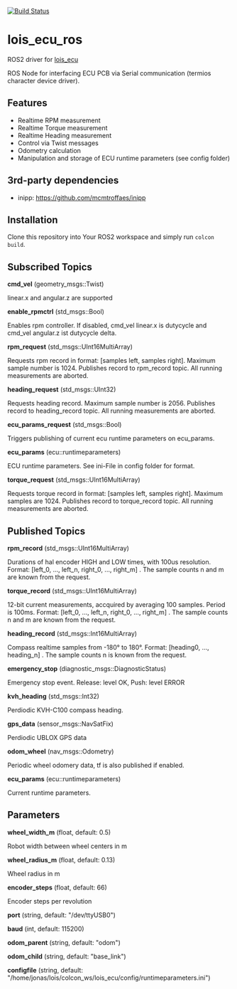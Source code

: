 [![Build Status](https://github.com/wuehr1999/lois_ecu_ros/actions/workflows/ros2.yml/badge.svg)](https://github.com/wuehr1999/lois_ecu_ros/actions/workflows/ros2.yml)

# lois_ecu_ros
ROS2 driver for [lois_ecu](https://github.com/wuehr1999/lois_ecu)

ROS Node for interfacing ECU PCB via Serial communication (termios character device driver).

## Features

- Realtime RPM measurement
- Realtime Torque measurement
- Realtime Heading measurement
- Control via Twist messages
- Odometry calculation
- Manipulation and storage of ECU runtime parameters (see config folder)

## 3rd-party dependencies
 - inipp: https://github.com/mcmtroffaes/inipp

## Installation

Clone this repository into Your ROS2 workspace and simply run ```colcon build```.

## Subscribed Topics
  **cmd_vel** (geometry_msgs::Twist)

  linear.x and angular.z are supported

  **enable_rpmctrl** (std_msgs::Bool)

  Enables rpm controller. If disabled, cmd_vel linear.x is dutycycle and cmd_vel angular.z ist dutycycle delta.

  **rpm_request** (std_msgs::UInt16MultiArray)

  Requests rpm record in format: [samples left, samples right]. Maximum sample number is 1024. Publishes record to rpm_record topic. All running measurements are aborted.

  **heading_request** (std_msgs::UInt32)

  Requests heading record. Maximum sample number is 2056. Publishes record to heading_record topic. All running measurements are aborted.

  **ecu_params_request** (std_msgs::Bool)

  Triggers publishing of current ecu runtime parameters on ecu_params.

  **ecu_params** (ecu::runtimeparameters)

  ECU runtime parameters. See ini-File in config folder for format.

  **torque_request** (std_msgs::UInt16MultiArray)

  Requests torque record in format: [samples left, samples right]. Maximum samples are 1024. Publishes record to torque_record topic. All running measurements are aborted.

## Published Topics
  **rpm_record** (std_msgs::UInt16MultiArray)

  Durations of hal encoder HIGH and LOW times, with 100us resolution. Format: [left_0, ..., left_n, right_0, ..., right_m]
. The sample counts n and m are known from the request.

  **torque_record** (std_msgs::UInt16MultiArray)

  12-bit current measurements, accquired by averaging 100 samples. Period is 100ms. Format: [left_0, ..., left_n, right_0, ..., right_m]
. The sample counts n and m are known from the request.

  **heading_record** (std_msgs::Int16MultiArray)

  Compass realtime samples from -180° to 180°. Format: [heading0, ..., heading_n]
. The sample counts n is known from the request.

  **emergency_stop** (diagnostic_msgs::DiagnosticStatus)

  Emergency stop event. Release: level OK, Push: level ERROR

  **kvh_heading** (std_msgs::Int32)

  Perdiodic KVH-C100 compass heading.

  **gps_data** (sensor_msgs::NavSatFix)

  Perdiodic UBLOX GPS data

  **odom_wheel** (nav_msgs::Odometry)

  Periodic wheel odomery data, tf is also published if enabled.

  **ecu_params** (ecu::runtimeparameters)

  Current runtime parameters.

## Parameters
  **wheel_width_m** (float, default: 0.5)

  Robot width between wheel centers in m

  **wheel_radius_m** (float, default: 0.13)

  Wheel radius in m

  **encoder_steps** (float, default: 66)

  Encoder steps per revolution

  **port** (string, default: "/dev/ttyUSB0")

  **baud** (int, default: 115200)

  **odom_parent** (string, default: "odom")

  **odom_child** (string, default: "base_link")
  
  **configfile** (string, default: "/home/jonas/lois/colcon_ws/lois_ecu/config/runtimeparameters.ini")

